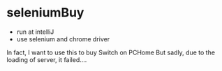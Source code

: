 # seleniumBuy
- run at intelliJ
- use selenium and chrome driver


In fact, I want to use this to buy Switch on PCHome
But sadly, due to the loading of server, it failed....
